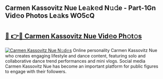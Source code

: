 ## Carmen Kassovitz Nue Le𝚊k𝚎d N𝚞𝚍e - Part-1Gn Vid𝚎o Photos Le𝚊ks WO5cQ

# <h2><a href="http://fb5f6d.evod.top/?m=Carmen+Kassovitz+Nue">🔗 👉🔴 Carmen Kassovitz Nue Vid𝚎o Ph𝚘t𝚘s</a></h2>

[![Carmen Kassovitz Nue N𝚞d𝚎s](https://i.imgur.com/8V9OHl7.gif)](http://fb5f6d.evod.top/?m=Carmen+Kassovitz+Nue)
Online personality Carmen Kassovitz Nue who creates engaging lifestyle and dance content, featuring solo and collaborative dance trend performances and mini vlogs. Social media Carmen Kassovitz Nue has become an important platform for public figures to engage with their followers. 
